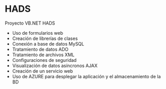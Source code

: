 # HADS
Proyecto VB.NET HADS
- Uso de formularios web
- Creación de librerías de clases
- Conexión a base de datos MySQL
- Tratamiento de datos ADO
- Tratamiento de archivos XML
- Configuraciones de seguridad
- Visualización de datos asíncronos AJAX
- Creación de un servicio web
- Uso de AZURE para desplegar la aplicación y el almacenamiento de la BD
